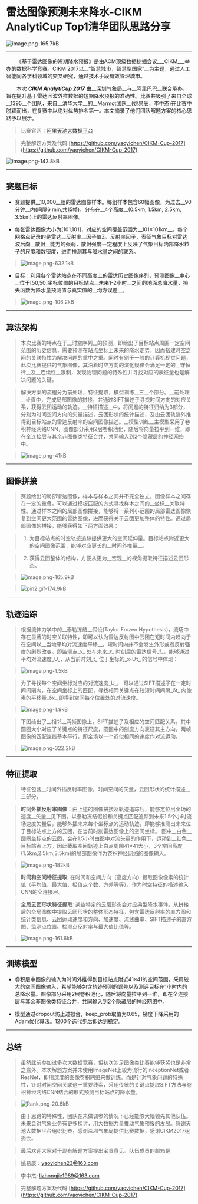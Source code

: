 # 雷达图像预测未来降水-CIKM AnalytiCup Top1清华团队思路分享

![image.png-165.7kB][1]

---------
    《基于雷达图像的短期降水预报》是由ACM顶级数据挖掘会议___CIKM___举办的数据科学竞赛。CIKM 2017以__“智慧城市，智慧型国家”__为主题，通过人工智能同各学科领域的交叉研究，通过技术手段有效管理城市。

    本次 ___CIKM AnalytiCup 2017___ 由__深圳气象局__与__阿里巴巴__联合承办，旨在提升基于雷达回波外推数据的短期降水预报的准确性。比赛共吸引了来自全球__1395__个团队，来自__清华大学__的__Marmot团队__(姚易辰，李中杰)在比赛中脱颖而出，在复赛中以绝对优势排名第一。本文摘录了他们团队解题方案的核心思路予以展示。

> 比赛官网：[阿里天池大数据平台](https://tianchi.aliyun.com/competition/introduction.htm?spm=5176.100066.0.0.773ef42f8FXDoN&raceId=231596)

> 完整解题方案及代码:[https://github.com/yaoyichen/CIKM-Cup-2017](https://github.com/yaoyichen/CIKM-Cup-2017)

![image.png-143.8kB][2]


---------

## 赛题目标

- 赛题提供__10,000__组的雷达图像样本。每组样本包含60幅图像，为过去__90分钟__内(间隔6 min,共15帧)，分布在__4个高度__(0.5km, 1.5km, 2.5km, 3.5km)上的雷达反射率图像。

- 每张雷达图像大小为[101,101]，对应的空间覆盖范围为__101×101km__。每个网格点记录的是雷达__反射率__因子值Z。反射率因子，表征气象目标对雷达波后向__散射__能力的强弱，散射强度一定程度上反映了气象目标内部降水粒子的尺度和数密度，进而推测其与降水量之间的联系。
> ![image.png-632.1kB][3]

- 目标：利用各个雷达站点在不同高度上的雷达历史图像序列，预测图像__中心__位于[50,50]坐标位置的目标站点__未来1-2小时__之间的地面总降水量，损失函数为降水量预测值与真实值的__均方误差__。

> ![image.png-106.2kB][4]

---------

## 算法架构
> 本次比赛的特点在于__时空序列__的预测，即给出了目标站点周围一定空间范围的历史信息，需要预测在站点坐标上未来的降水走势，因而搭建时空之间的关联特性为解决问题的重中之重。同时有别于一般的计算机视觉问题，此次比赛提供的气象图像，其沿着时空方向的演化规律会满足一定的__守恒律__及__连续性__限制，发现物理问题的特殊性并寻找对应的表征量也是解决问题的关键。

> 解决方案的流程分为前处理，特征提取，模型训练__三__个部分。__前处理__步骤中，完成局部图像的拼接，并通过SIFT描述子寻找时间方向的对应关系，获得云团运动的轨迹。__特征描述__中，将问题的特征归纳为3部分，分别为时间空间方向的矢量描述，云团形状的统计描述，及由云团轨迹外推得到目标站点的雷达反射率的空间图像描述。__模型训练__主模型采用了卷积神经网络CNN，图像部分采用2层卷积池化，随后将向量拉平到一维，即在全连接层与其余非图像类特征合并，共同输入到2个隐藏层的神经网络中。

> ![image.png-41kB][5]

---------

## 图像拼接

> 赛题给出的局部雷达图像，样本与样本之间并不完全独立，图像样本之间存在一定的重叠，可以通过模板匹配的方式寻找样本之间的__坐标__关联特性。通过样本之间的局部图像拼接，能够将一系列小范围的局部雷达图像恢复到空间更大范围的雷达图像，进而获得关于云团更加整体的特性。通过局部图像的拼接，能够获得如下两方面效果：

> 1. 为目标站点的时空轨迹追踪提供更大的空间延伸量。目标站点附近更大的空间图像范围，能够对应更长的__时间外推量__。

>2. 获得云团整体的结构，方便从更为__宏观__的视角提取特征描述云团形态。

> ![image.png-165.9kB][6]

> ![pin2.gif-174.9kB][7]
 
---------

## 轨迹追踪
> 根据流体力学中的__泰勒冻结__假设(Taylor Frozen Hypothesis)，流场中存在显著的时空关联特性，即可以认为雷达反射图中云团在短时间内趋向于在空间以__当地平均对流速度平移__，短时间内并不会发生外形或者反射强度的剧烈改变。即监测点_x_ 处在未来_τ_ 时刻后的雷达信号_f_，能够通过平均对流速度_U_，从当前时刻_t_ 位于坐标的_x-Uτ_ 的信号中体现：

> ![image.png-1.5kB][8]

> 为了寻找每个空间坐标对应的对流速度_U_， 可以通过SIFT描述子在一定时间间隔内，在空间坐标上的匹配，寻找相同关键点在较短时间间隔_δt_ 内像素的平移量_δx_,即得到空间每个位置处的对流速度。

> ![image.png-1.9kB][9]

> 下图给出了__相邻__两帧图像上，SIFT描述子及相应的空间匹配关系。其中圆圈大小对应了关键点的特征尺度，圆圈中的刻度方向表征其主方向。两帧图像的匹配连线基本平行，即全场以一个近似相同的速度作对流运动。

> ![image.png-322.2kB][10]

---------

## 特征提取
> 特征包含__时间外插反射率图像，时间空间的矢量，云团形状的统计描述__三部分。

> __时间外插反射率图像__：由上述的图像拼接及轨迹追踪后，能够定位出全场的速度__矢量__见下图。以泰勒冻结假设和关键点匹配追踪到未来1.5个小时流场速度矢量后，能够外插未来每个坐标点的运动轨迹，即能够推测出未来位于目标站点上方的云团，在当前时刻雷达图像上的空间坐标。 图中__白色__圆圈坐标点的云团，会在1.5小时由图中对流矢量的作用下，运动到__红色__目标站点上方。因此截取空间轨迹上白点周围41×41大小，3个空间高度(1.5km,2.5km,3.5km)的局部图像作为卷积神经网络的图像输入。

> ![image.png-182kB][11]

>__时间和空间特征提取__: 在时间和空间方向（高度方向）提取图像像素的统计值（平均值、最大值、极值点个数、方差等等），作为时空特征的描述输入CNN的全连接层。

> __全局云团形状特征提取__: 某些特定的云层形态会对应典型降水事件。从拼接后的全局图像中提取云团形状的整体形态特征，包含雷达反射率的直方图和统计类信息、云团运动速度和方向、加速度、流线曲率、SIFT描述子的直方图、监测点位置、检测点反射率与最大值比值等。

> ![image.png-161.6kB][12]

[12]: http://static.zybuluo.com/Jessy923/k84ihymh9riz3b4t3ec4f9xs/image.png

---------

## 训练模型
- 卷积层中图像的输入为时间外推得到目标站点附近41×41的空间范围，采用较大的空间图像输入，希望能够包含轨迹预测的误差以及测评目标在1小时内的总降水量。图像部分采用2层卷积池化，随后将向量拉平到一维，即在全连接层与其余非图像类特征合并，共同输入到2个隐藏层的神经网络中。

- 模型通过dropout防止过拟合，keep_prob取值为0.65，梯度下降采用的Adam优化算法。1200个迭代步后即达到稳定。

---------

## 总结
> 虽然此前参加过多次大数据竞赛，但初次涉足图像类比赛能够获奖也是非常之意外。本次解题方案并未使用ImageNet上较为流行的InceptionNet或者ResNet，即用深度的图像卷积网络来做训练。而是针对气象问题的特殊性，针对时间空间关联这一重要线索，采用传统的关键点提取SIFT方法与卷积神经网络CNN结合的形式预测目标站点的降水量。

> ![Rank.png-20.6kB][13]




> 由于思路的特殊性，团队在未做调参的情况下已经能够大幅领先其他队伍。未来会对气象业务有更多探讨，用大数据力量推动气象预报的发展。感谢天池大数据平台组织比赛，感谢深圳气象局提供比赛数据，感谢CIKM2017组委会。

> 最后欢迎大家对于现有解题方案提出宝贵意见。队伍成员的邮箱是:

> 姚易辰：yaoyichen23@163.com

> 李中杰: lizhongjie1989@163.com

> 完整解题方案及代码:[https://github.com/yaoyichen/CIKM-Cup-2017](https://github.com/yaoyichen/CIKM-Cup-2017)

[1]: http://static.zybuluo.com/Jessy923/yjrme4ex0yk17szix7f474uo/image.png
[2]: http://static.zybuluo.com/Jessy923/3bx4m8agc2lkgjikjkeqice6/image.png
[3]: http://static.zybuluo.com/Jessy923/g5z39b2lv88avj6r577272z5/image.png
[4]: http://static.zybuluo.com/Jessy923/ad2ays0gtnd9kf5fxd5kqh97/image.png
[5]: http://static.zybuluo.com/Jessy923/7c2waipyaxp3sg0s38yp1pgh/image.png
[6]: http://static.zybuluo.com/Jessy923/3feon792j8zjwrkhu1dxnrep/image.png
[7]: http://static.zybuluo.com/Jessy923/zibvk7ft3werbpxtxmoce8ka/pin2.gif
[8]: http://static.zybuluo.com/Jessy923/3o2949c5zhgedqk2qtopyhqd/image.png
[9]: http://static.zybuluo.com/Jessy923/xc5f2t0ktkz1baz4zu8otpc4/image.png
[10]: http://static.zybuluo.com/Jessy923/mwxwbewrprskzgkpifpwz789/image.png
[11]: http://static.zybuluo.com/Jessy923/4rgo9ru9b2hwgm6yqk72f277/image.png
[13]: http://static.zybuluo.com/Jessy923/1dqg9w65jqec1zy1sauxf3oz/Rank.png
